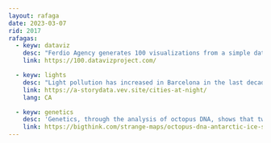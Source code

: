 ```yaml
---
layout: rafaga
date: 2023-03-07
rid: 2017
rafagas:
  - keyw: dataviz
    desc: "Ferdio Agency generates 100 visualizations from a simple dataset to show the diversity and complexity of data visualization and how to tell different stories using limited visual assets and properties"
    link: https://100.datavizproject.com/

  - keyw: lights
    desc: "Light pollution has increased in Barcelona in the last decade due to the replacement in public lighting of orange light, which is less efficient, by white light LED, which is more polluting"
    link: https://a-storydata.vev.site/cities-at-night/
    lang: CA

  - keyw: genetics
    desc: 'Genetics, through the analysis of octopus DNA, shows that two different populations had "genetic connectivity" 125,000 years ago and thus answers the geological question of the possible disappearance of the ice sheet again West Antarctica'
    link: https://bigthink.com/strange-maps/octopus-dna-antarctic-ice-sheet-melt/
---
```

